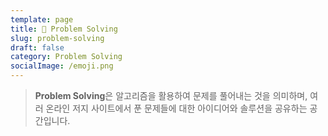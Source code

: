 ```yaml
---
template: page
title: 🤔 Problem Solving
slug: problem-solving
draft: false
category: Problem Solving
socialImage: /emoji.png
---
```

> **Problem Solving**은 알고리즘을 활용하여 문제를 풀어내는 것을 의미하며, 여러 온라인 저지 사이트에서 푼 문제들에 대한 아이디어와 솔루션을 공유하는 공간입니다.
